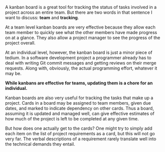 A kanban board is a great tool for tracking the status of tasks involved in a project across an entire team. But there are two words in that sentence I want to discuss: **team** and **tracking**.

At a team level kanban boards are very effective because they allow each team member to quickly see what the other members have made progress on at a glance. They also allow a project manager to see the progress of the project overall.

At an individual level, however, the kanban board is just a minor piece of tedium. In a software development project a programmer already has to deal with writing Git commit messages and getting reviews on their merge requests. Along with, obviously, the actual programming effort, whatever it may be.

**While kanbans are effective for teams, updating them is a chore for an individual.**

Kanban boards are also very useful for tracking the tasks that make up a project. Cards in a board may be assigned to team members, given due dates, and marked to indicate dependency on other cards. Thus a board, assuming it is updated and managed well, can give effective estimates of how much of the project is left to be completed at any given time.

But how does one actually get to the cards? One might try to simply add each item on the list of project requirements as a card, but this will not go very far. The verbal descriptions of a requirement rarely translate well into the technical demands they entail.
